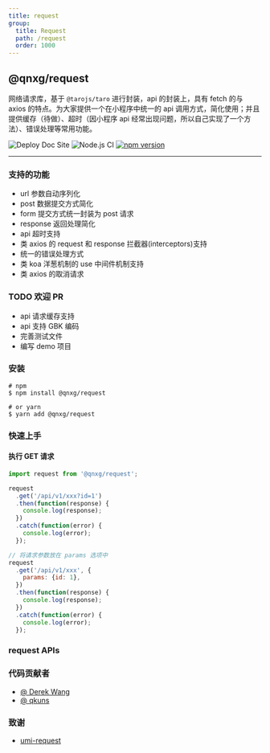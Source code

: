 ```yaml
---
title: request
group:
  title: Request
  path: /request
  order: 1000
---
```


## @qnxg/request

网络请求库，基于 `@tarojs/taro` 进行封装，api 的封装上，具有 fetch 的与 axios 的特点。为大家提供一个在小程序中统一的 api 调用方式，简化使用；并且提供缓存（待做）、超时（因小程序 api 经常出现问题，所以自己实现了一个方法）、错误处理等常用功能。

![Deploy Doc Site](https://github.com/qnxg/taro-hooks/workflows/Deploy%20Doc%20Site/badge.svg)  ![Node.js CI](https://github.com/qnxg/taro-hooks/workflows/Node.js%20CI/badge.svg)  [![npm version](https://badge.fury.io/js/%40qnxg%2Frequest.svg)](https://badge.fury.io/js/%40qnxg%2Frequest)

---

### 支持的功能

- url 参数自动序列化
- post 数据提交方式简化
- form 提交方式统一封装为 post 请求
- response 返回处理简化
- api 超时支持
- 类 axios 的 request 和 response 拦截器(interceptors)支持
- 统一的错误处理方式
- 类 koa 洋葱机制的 use 中间件机制支持
- 类 axios 的取消请求

### TODO 欢迎 PR

- api 请求缓存支持
- api 支持 GBK 编码
- 完善测试文件
- 编写 demo 项目

### 安装

``` shell
# npm
$ npm install @qnxg/request

# or yarn
$ yarn add @qnxg/request
```

### 快速上手

#### 执行 GET 请求

``` js
import request from '@qnxg/request';

request
  .get('/api/v1/xxx?id=1')
  .then(function(response) {
    console.log(response);
  })
  .catch(function(error) {
    console.log(error);
  });

// 将请求参数放在 params 选项中
request
  .get('/api/v1/xxx', {
    params: {id: 1},
  })
  .then(function(response) {
    console.log(response);
  })
  .catch(function(error) {
    console.log(error);
  });
```



### request APIs

### 代码贡献者

- [@ Derek Wang](https://github.com/wangjq4214)
- [@ qkuns](https://github.com/qkuns)

### 致谢

- [umi-request](https://github.com/umijs/umi-request)

